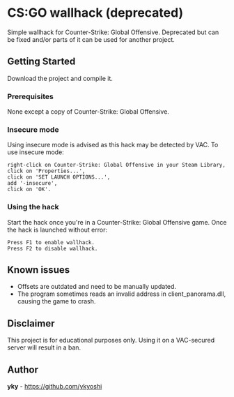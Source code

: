 # CS:GO wallhack (deprecated)
Simple wallhack for Counter-Strike: Global Offensive. Deprecated but can be fixed and/or parts of it can be used for another project.
## Getting Started
Download the project and compile it.
### Prerequisites
None except a copy of Counter-Strike: Global Offensive.
### Insecure mode
Using insecure mode is advised as this hack may be detected by VAC.
To use insecure mode:
```
right-click on Counter-Strike: Global Offensive in your Steam Library,
click on 'Properties...',
click on 'SET LAUNCH OPTIONS...',
add '-insecure',
click on 'OK'.
```
### Using the hack
Start the hack once you're in a Counter-Strike: Global Offensive game.
Once the hack is launched without error:
```
Press F1 to enable wallhack.
Press F2 to disable wallhack.
```
## Known issues
* Offsets are outdated and need to be manually updated.
* The program sometimes reads an invalid address in client_panorama.dll, causing the game to crash.
## Disclaimer
This project is for educational purposes only. Using it on a VAC-secured server will result in a ban.
## Author
**yky** - https://github.com/ykyoshi

